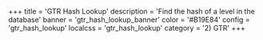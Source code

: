 +++
title = 'GTR Hash Lookup'
description = 'Find the hash of a level in the database'
banner = 'gtr_hash_lookup_banner'
color = '#B19E84'
config = 'gtr_hash_lookup'
localcss = 'gtr_hash_lookup'
category = '2) GTR'
+++
